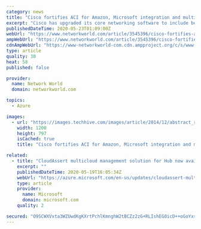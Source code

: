 ```yaml
---
category: news
title: "Cisco fortifies ACI for Amazon, Microsoft integration and multicloud management"
excerpt: "Cisco has upgraded its core networking software to include better support for multicloud integration and management as well as tools to help telcos or hyperscalers tie together large scale data center networks."
publishedDateTime: 2020-05-23T01:09:00Z
webUrl: "https://www.networkworld.com/article/3545396/cisco-fortifies-aci-for-amazon-microsoft-integration-and-multicloud-management.html"
ampWebUrl: "https://www.networkworld.com/article/3545396/cisco-fortifies-aci-for-amazon-microsoft-integration-and-multicloud-management.amp.html"
cdnAmpWebUrl: "https://www-networkworld-com.cdn.ampproject.org/c/s/www.networkworld.com/article/3545396/cisco-fortifies-aci-for-amazon-microsoft-integration-and-multicloud-management.amp.html"
type: article
quality: 38
heat: 58
published: false

provider:
  name: Network World
  domain: networkworld.com

topics:
  - Azure

images:
  - url: "https://images.techhive.com/images/article/2014/12/abstract_rack_of_servers-100538194-large.jpg"
    width: 1200
    height: 797
    isCached: true
    title: "Cisco fortifies ACI for Amazon, Microsoft integration and multicloud management"

related:
  - title: "CloudAssert multicloud management solution for Hub now available"
    excerpt: ""
    publishedDateTime: 2020-05-19T16:05:34Z
    webUrl: "https://azure.microsoft.com/en-us/updates/cloudassert-multicloud-management-solution-for-hub-now-available/"
    type: article
    provider:
      name: Microsoft
      domain: microsoft.com
    quality: 2

secured: "O9SCWXVxta3WZUwdKgKXrtPchlKmnghW2tBCZz2zG+RLIshEG0icD++oGoYxsDafzVkqiXl7qXKiomkGhBFyF1x6euv/mNsp9CuDt2/7N1yonQZuPgsHoFaHTwSx/S3OYxPL3CjypmbsC52jI3DL5ADIea4qx97tsm0+lOsvx6XPs9Er7uloBTXbvHX7vpVT/0F/If6RuDW4iZBKOiktmKKjr06ftEk5/V2R4rZceKnEN7xlhJwTd7uPFI3ARGoFjsRW8psXq4s2SVug+KhHBkuF732flt2nq/H/5eGbilTPMURA4UTgIDZZjwfQx5vJ;qXBqrZy/KW5yN7dV3zcDTw=="
---
```


